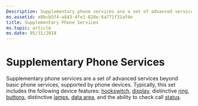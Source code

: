 ```yaml
---
Description: Supplementary phone services are a set of advanced services beyond basic phone services, supported by phone devices.
ms.assetid: e8bcb5f4-a843-4fe1-828e-6a771f31af4e
title: Supplementary Phone Services
ms.topic: article
ms.date: 05/31/2018
---
```


# Supplementary Phone Services

Supplementary phone services are a set of advanced services beyond basic phone services, supported by phone devices. Typically, this set includes the following device features: [hookswitch](https://docs.microsoft.com/previous-versions/windows/desktop/legacy/ms725202(v=vs.85)), [display](https://docs.microsoft.com/previous-versions/windows/desktop/legacy/ms725186(v=vs.85)), distinctive [ring](https://docs.microsoft.com/previous-versions/windows/desktop/legacy/ms725264(v=vs.85)), [buttons](buttons.md), distinctive [lamps](https://docs.microsoft.com/previous-versions/windows/desktop/legacy/ms725210(v=vs.85)), [data area](https://docs.microsoft.com/previous-versions/windows/desktop/legacy/ms725182(v=vs.85)), and the ability to check call [status](https://docs.microsoft.com/previous-versions/windows/desktop/legacy/ms725508(v=vs.85)).

 

 



